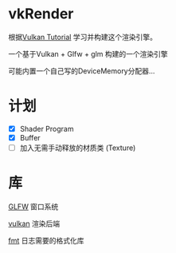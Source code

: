 # vkRender

根据[Vulkan Tutorial](https://docs.vulkan.net.cn/tutorial/latest/00_Introduction.html) 学习并构建这个渲染引擎。

一个基于Vulkan + Glfw + glm 构建的一个渲染引擎


可能内置一个自己写的DeviceMemory分配器...

# 计划
- [x] Shader Program
- [x] Buffer
- [ ] 加入无需手动释放的材质类 (Texture)

# 库
[GLFW](https://github.com/glfw/glfw) 窗口系统


[vulkan](https://www.vulkan.org/) 渲染后端


[fmt](https://github.com/fmtlib/fmt/tree/5860688d7e5dac0f52d4ac13ff859ca04e05f0ce) 日志需要的格式化库